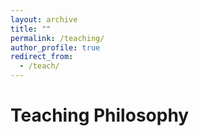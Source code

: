 ```yaml
---
layout: archive
title: ""
permalink: /teaching/
author_profile: true
redirect_from: 
  - /teach/
---
```


# Teaching Philosophy





